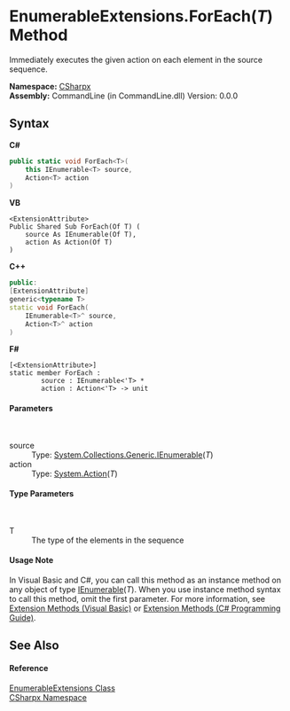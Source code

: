 # EnumerableExtensions.ForEach(*T*) Method 
 

Immediately executes the given action on each element in the source sequence.

**Namespace:**&nbsp;<a href="N_CSharpx">CSharpx</a><br />**Assembly:**&nbsp;CommandLine (in CommandLine.dll) Version: 0.0.0

## Syntax

**C#**<br />
``` C#
public static void ForEach<T>(
	this IEnumerable<T> source,
	Action<T> action
)

```

**VB**<br />
``` VB
<ExtensionAttribute>
Public Shared Sub ForEach(Of T) ( 
	source As IEnumerable(Of T),
	action As Action(Of T)
)
```

**C++**<br />
``` C++
public:
[ExtensionAttribute]
generic<typename T>
static void ForEach(
	IEnumerable<T>^ source, 
	Action<T>^ action
)
```

**F#**<br />
``` F#
[<ExtensionAttribute>]
static member ForEach : 
        source : IEnumerable<'T> * 
        action : Action<'T> -> unit 

```


#### Parameters
&nbsp;<dl><dt>source</dt><dd>Type: <a href="https://docs.microsoft.com/dotnet/api/system.collections.generic.ienumerable-1" target="_blank">System.Collections.Generic.IEnumerable</a>(*T*)<br /></dd><dt>action</dt><dd>Type: <a href="https://docs.microsoft.com/dotnet/api/system.action-1" target="_blank">System.Action</a>(*T*)<br /></dd></dl>

#### Type Parameters
&nbsp;<dl><dt>T</dt><dd>The type of the elements in the sequence</dd></dl>

#### Usage Note
In Visual Basic and C#, you can call this method as an instance method on any object of type <a href="https://docs.microsoft.com/dotnet/api/system.collections.generic.ienumerable-1" target="_blank">IEnumerable</a>(*T*). When you use instance method syntax to call this method, omit the first parameter. For more information, see <a href="https://docs.microsoft.com/dotnet/visual-basic/programming-guide/language-features/procedures/extension-methods">Extension Methods (Visual Basic)</a> or <a href="https://docs.microsoft.com/dotnet/csharp/programming-guide/classes-and-structs/extension-methods">Extension Methods (C# Programming Guide)</a>.

## See Also


#### Reference
<a href="T_CSharpx_EnumerableExtensions">EnumerableExtensions Class</a><br /><a href="N_CSharpx">CSharpx Namespace</a><br />